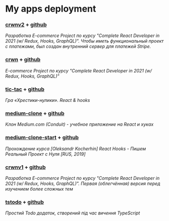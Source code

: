 # My apps deployment

### [crwnv2](https://crwnv2.herokuapp.com/) + [github](https://github.com/s-p-ko/crwn-clothing-ver2)

_Разработка E-commerce Project по курсу "Complete React Developer in 2021 (w/ Redux, Hooks, GraphQL)". Чтобы иметь функциональный проект с платежами, был создан внутренний сервер для платежей Stripe._

### [crwn](https://crwn.pages.dev/) + [github](https://github.com/s-p-ko/crwn-clothing)

_E-commerce Project по курсу "Complete React Developer in 2021 (w/ Redux, Hooks, GraphQL)"_

### [tic-tac](https://tic-tac.pages.dev/) + [github](https://github.com/s-p-ko/tic-tac-toe)

_Гра «Хрестики-нулики». React & hooks_

### [medium-clone](https://medium-clone.pages.dev/) + [github](https://github.com/s-p-ko/medium_clone)

_Клон Medium.com \(Conduit\) - учебное приложение на React и хуках_

### [medium-clone-start](https://medium-clone-start.pages.dev/) + [github](https://github.com/s-p-ko/medium_clone_start)

_Прохождение курса [Oleksandr Kocherhin] React Hooks - Пишем Реальный Проект с Нуля [RUS, 2019]_

### [crwnv1](https://crwnv1.herokuapp.com/) + [github](https://github.com/s-p-ko/crwn-clothing-ver1)

_Разработка E-commerce Project по курсу "Complete React Developer in 2021 (w/ Redux, Hooks, GraphQL)". Первая (облегчённая) версия перед изучением более сложных тем_

### [tstodo](https://tstodo.herokuapp.com/) + [github](https://github.com/s-p-ko/react-ts-todo)

_Простий Todo додаток, створений під час вичення TypeScript_
